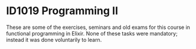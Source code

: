 # ID1019 Programming II
These are some of the exercises, seminars and old exams for this course in functional programming in Elixir.
None of these tasks were mandatory; instead it was done voluntarily to learn.
